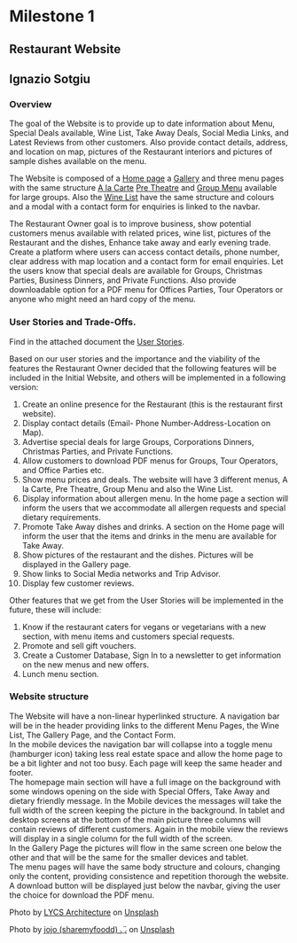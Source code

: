# Milestone 1
## Restaurant Website
## Ignazio Sotgiu

### Overview
The goal of the Website is to provide up to date information about Menu, Special Deals available, Wine List, Take Away Deals, Social Media Links, and Latest Reviews from other customers. Also provide contact details, address, and location on map, pictures of the Restaurant interiors and pictures of sample dishes available on the menu.

The Website is composed of a [Home page](index.html) a [Gallery](gallery.html) and three menu pages with the same structure [A la Carte](alacarte.html) [Pre Theatre](prethetre.html) and [Group Menu](groupmenu.html) available for large groups. Also the [Wine List](winelist.html) have the same structure and colours and a modal with a contact form for enquiries is linked to the navbar.

The Restaurant Owner goal is to improve business, show potential customers menus available with related prices, wine list, pictures of the Restaurant and the dishes,
Enhance take away and early evening trade. Create a platform where users can access contact details, phone number, clear address with map location and a contact form for email enquiries. Let the users know that special deals are available for Groups, Christmas Parties, Business Dinners, and Private Functions. Also provide downloadable option for a PDF menu for Offices Parties, Tour Operators or anyone who might need an hard copy of the menu.

### User Stories and Trade-Offs.

Find in the attached document the [User Stories](userstories.pdf).

Based on our user stories and the importance and the viability of the features the Restaurant Owner decided that the following features will be included in the Initial Website, and others will be implemented in a following version:

1. Create an online presence for the Restaurant (this is the restaurant first website).
1. Display contact details (Email- Phone Number-Address-Location on Map).
1. Advertise special deals for large Groups, Corporations Dinners, Christmas Parties, and Private Functions.
1. Allow customers to download PDF menus for Groups, Tour Operators, and Office Parties etc.
1. Show menu prices and deals. The website will have 3 different menus, A la Carte, Pre Theatre, Group Menu and also the Wine List.
1. Display information about allergen menu. In the home page a section will inform the users that we accommodate all allergen requests and special dietary requirements.
1. Promote Take Away dishes and drinks. A section on the Home page will inform the user that the items and drinks in the menu are available for Take Away.
1. Show pictures of the restaurant and the dishes. Pictures will be displayed in the Gallery page.
1. Show links to Social Media networks and Trip Advisor.
1. Display few customer reviews.

Other features that we get from the User Stories will be implemented in the future, these will include:

1. Know if the restaurant caters for vegans or vegetarians with a new section, with menu items and customers special requests.
1. Promote and sell gift vouchers.
1. Create a Customer Database, Sign In to a newsletter to get information on the new menus and new offers.
1. Lunch menu section.

### Website structure

The Website will have a non-linear hyperlinked structure. A navigation bar will be in the header providing links to the different Menu Pages, the Wine List, The Gallery Page, and the Contact Form.  
In the mobile devices the navigation bar will collapse into a toggle menu (hamburger icon) taking less real estate space and allow the home page to be a bit lighter and not too busy.
Each page will keep the same header and footer.  
The homepage main section will have a full image on the background with some windows opening on the side with Special Offers, Take Away  and dietary friendly message. In the Mobile devices the messages will take the full width of the screen keeping the picture in the background. In tablet and desktop screens at the bottom of the main picture three columns will contain reviews of different customers. Again in the mobile view the reviews will display in a single column for the full width of the screen.  
In the Gallery Page the pictures will flow in the same screen one below the other and that will be the same for the smaller devices and tablet.   
The menu pages will have the same body structure and colours, changing only the content, providing consistence and repetition thorough the website. A download button will be displayed just below the navbar, giving the user the choice for download the PDF menu.
  
<span>Photo by <a href="https://unsplash.com/@lycs?utm_source=unsplash&amp;utm_medium=referral&amp;utm_content=creditCopyText">LYCS Architecture</a> on <a href="https://unsplash.com/s/photos/restaurant?utm_source=unsplash&amp;utm_medium=referral&amp;utm_content=creditCopyText">Unsplash</a></span>

<span>Photo by <a href="https://unsplash.com/@jojoyuen?utm_source=unsplash&amp;utm_medium=referral&amp;utm_content=creditCopyText">jojo (sharemyfoodd) ◡̈</a> on <a href="https://unsplash.com/s/photos/restaurants?utm_source=unsplash&amp;utm_medium=referral&amp;utm_content=creditCopyText">Unsplash</a></span>